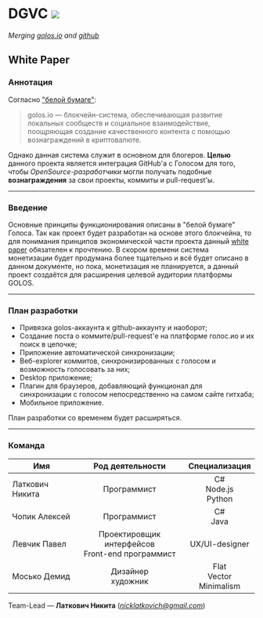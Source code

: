 # DGVC ![](https://raw.githubusercontent.com/nicklatkovich/DGVC/master/DGVC/Resources/dgvcLogo%20(p32).png)
*Merging [golos.io](golos.io) and [github](github.com)*
## White Paper
### Аннотация
Согласно ["белой бумаге"][1]:
> golos.io — блокчейн-система, обеспечивающая развитие локальных сообществ и социальное взаимодействие, поощряющая создание качественного контента с помощью вознаграждений в криптовалюте.

Однако данная система служит в основном для блогеров. **Целью** данного проекта является интеграция GitHub'а с Голосом для того, чтобы *OpenSource-разработчики* могли получать подобные **вознаграждения** за свои проекты, коммиты и pull-request'ы.
***
### Введение
Основные принципы функционирования описаны в "белой бумаге" Голоса. Так как проект будет разработан на основе этого блокчейна, то для понимания принципов экономической части проекта данный [white paper][1] обязателен к прочтению. В скором времени система монетизации будет продумана более тщательно и всё будет описано в данном документе, но пока, монетизация не планируется, а данный проект создаётся для расширения целевой аудитории платформы GOLOS.
***
### План разработки
* Привязка golos-аккаунта к github-аккаунту и наоборот;
* Создание поста о коммите/pull-request'е на платформе голос.ио и их поиск в цепочке;
* Приложение автоматической синхронизации;
* Веб-explorer коммитов, синхронизированных с голосом и возможность голосовать за них;
* Desktop приложение;
* Плагин для браузеров, добавляющий функционал для синхронизации с голосом непосредственно на самом сайте гитхаба;
* Мобильное приложение.

План разработки со временем будет расширяться.
***
### Команда
|Имя|Род деятельности|Специализация|
|-|:-:|:-:|
|Латкович Никита|Программист|C#</br>Node.js</br>Python|
|Чопик Алексей|Программист|C#</br>Java|
|Левчик Павел|Проектировщик интерфейсов</br>Front-end программист|UX/UI-designer|
|Мосько Демид|Дизайнер</br>художник|Flat</br>Vector</br>Minimalism|

Team-Lead — **Латкович Никита** (*nicklatkovich@gmail.com*)

[1]: https://wiki.golos.io/1-introduction/golos_whitepaper.html
